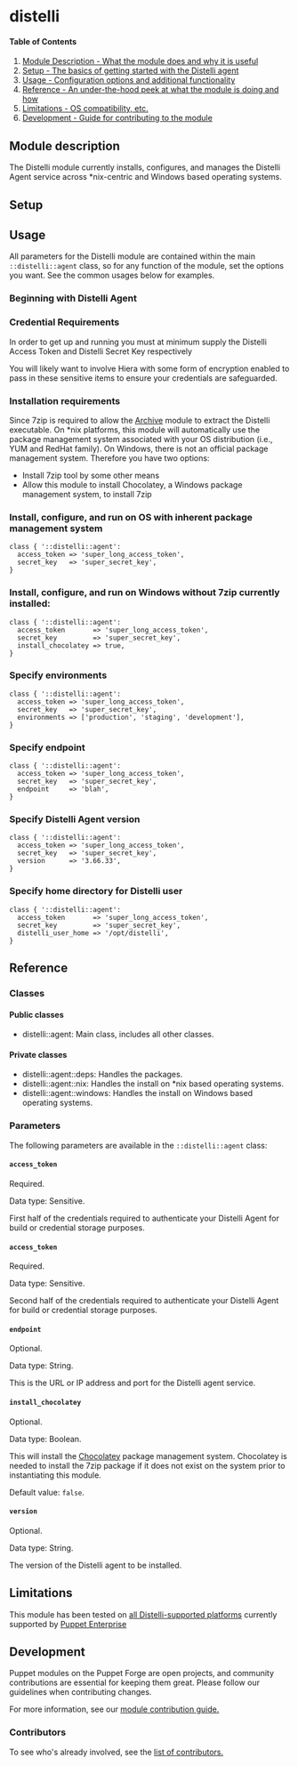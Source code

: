 # distelli

#### Table of Contents


1. [Module Description - What the module does and why it is useful](#module-description)
1. [Setup - The basics of getting started with the Distelli agent](#setup)
1. [Usage - Configuration options and additional functionality](#usage)
1. [Reference - An under-the-hood peek at what the module is doing and how](#reference)
1. [Limitations - OS compatibility, etc.](#limitations)
1. [Development - Guide for contributing to the module](#development)


## Module description

The Distelli module currently installs, configures, and manages the Distelli Agent service across \*nix-centric and Windows based operating systems.

## Setup

## Usage

All parameters for the Distelli module are contained within the main `::distelli::agent` class, so for any function of the module, set the options you want. See the common usages below for examples.

### Beginning with Distelli Agent

### Credential Requirements

In order to get up and running you must at minimum supply the Distelli Access Token and Distelli Secret Key respectively

You will likely want to involve Hiera with some form of encryption enabled to pass in these sensitive items to ensure your credentials are safeguarded.

### Installation requirements

Since 7zip is required to allow the [Archive](https://forge.puppet.com/puppet/archive) module to extract the Distelli executable.  On \*nix platforms, this module will automatically use the package management system associated with your OS distribution (i.e., YUM and RedHat family).  On Windows, there is not an official package management system.  Therefore you have two options:
- Install 7zip tool by some other means
- Allow this module to install Chocolatey, a Windows package management system, to install 7zip

### Install, configure, and run on OS with inherent package management system

```puppet
class { '::distelli::agent':
  access_token => 'super_long_access_token',
  secret_key   => 'super_secret_key',
}
```

### Install, configure, and run on Windows without 7zip currently installed:

```puppet
class { '::distelli::agent':
  access_token       => 'super_long_access_token',
  secret_key         => 'super_secret_key',
  install_chocolatey => true,
}
```

### Specify environments

```puppet
class { '::distelli::agent':
  access_token => 'super_long_access_token',
  secret_key   => 'super_secret_key',
  environments => ['production', 'staging', 'development'],
}
```

### Specify endpoint

```puppet
class { '::distelli::agent':
  access_token => 'super_long_access_token',
  secret_key   => 'super_secret_key',
  endpoint     => 'blah',
}
```

### Specify Distelli Agent version

```puppet
class { '::distelli::agent':
  access_token => 'super_long_access_token',
  secret_key   => 'super_secret_key',
  version      => '3.66.33',
}
```

### Specify home directory for Distelli user

```puppet
class { '::distelli::agent':
  access_token       => 'super_long_access_token',
  secret_key         => 'super_secret_key',
  distelli_user_home => '/opt/distelli',
}
```

## Reference

### Classes

#### Public classes

* distelli::agent: Main class, includes all other classes.

#### Private classes

* distelli::agent::deps:    Handles the packages.
* distelli::agent::nix:     Handles the install on \*nix based operating systems.
* distelli::agent::windows: Handles the install on Windows based operating systems.

### Parameters

The following parameters are available in the `::distelli::agent` class:

#### `access_token`

Required.

Data type: Sensitive.

First half of the credentials required to authenticate your Distelli Agent for build or credential storage purposes.

#### `access_token`

Required.

Data type: Sensitive.

Second half of the credentials required to authenticate your Distelli Agent for build or credential storage purposes.

#### `endpoint`

Optional.

Data type: String.

This is the URL or IP address and port for the Distelli agent service.

#### `install_chocolatey`

Optional.

Data type: Boolean.

This will install the [Chocolatey](https://chocolatey.org/) package management system.  Chocolatey is needed to install the 7zip package if it does not exist on the system prior to instantiating this module.

Default value: `false`.

#### `version`

Optional.

Data type: String.

The version of the Distelli agent to be installed.

## Limitations

This module has been tested on [all Distelli-supported platforms](https://www.distelli.com/docs/agent/installing-the-distelli-agent/) currently supported by [Puppet Enterprise](https://docs.puppet.com/pe/latest/sys_req_os.html#puppet-agent-platforms)

## Development

Puppet modules on the Puppet Forge are open projects, and community contributions are essential for keeping them great. Please follow our guidelines when contributing changes.

For more information, see our [module contribution guide.](https://docs.puppetlabs.com/forge/contributing.html)

### Contributors

To see who's already involved, see the [list of contributors.](https://github.com/abrader/distelli-agent/graphs/contributors)
